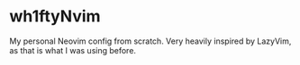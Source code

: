 <!-- TODO: Write better readme -->

# wh1ftyNvim

My personal Neovim config from scratch. Very heavily inspired by LazyVim,
as that is what I was using before.
